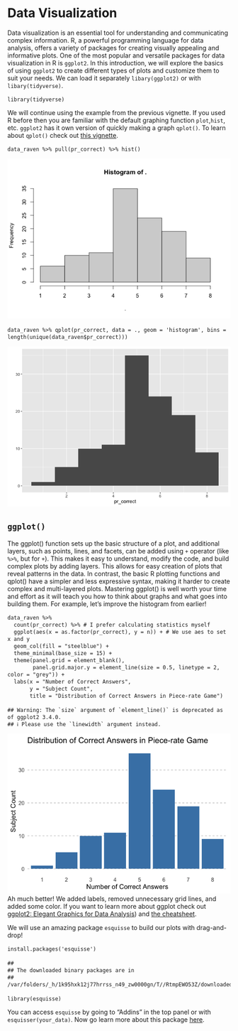 # Data Visualization

Data visualization is an essential tool for understanding and
communicating complex information. R, a powerful programming language
for data analysis, offers a variety of packages for creating visually
appealing and informative plots. One of the most popular and versatile
packages for data visualization in R is `ggplot2`. In this introduction,
we will explore the basics of using `ggplot2` to create different types
of plots and customize them to suit your needs. We can load it
separately `libary(ggplot2)` or with `libary(tidyverse)`.

    library(tidyverse)

We will continue using the example from the previous vignette. If you
used R before then you are familiar with the default graphing function
`plot`,`hist`, etc. `ggplot2` has it own version of quickly making a
graph `qplot()`. To learn about `qplot()` check out [this
vignette](http://www.sthda.com/english/wiki/qplot-quick-plot-with-ggplot2-r-software-and-data-visualization).

    data_raven %>% pull(pr_correct) %>% hist() 

![](../Week%205/data_visualization_files/figure-markdown_strict/unnamed-chunk-2-1.png)

    data_raven %>% qplot(pr_correct, data = ., geom = 'histogram', bins = length(unique(data_raven$pr_correct)))

![](../Week%205/data_visualization_files/figure-markdown_strict/unnamed-chunk-2-2.png)

## `ggplot()`

The ggplot() function sets up the basic structure of a plot, and
additional layers, such as points, lines, and facets, can be added using
`+` operator (like `%>%`, but for `+`). This makes it easy to
understand, modify the code, and build complex plots by adding layers.
This allows for easy creation of plots that reveal patterns in the data.
In contrast, the basic R plotting functions and qplot() have a simpler
and less expressive syntax, making it harder to create complex and
multi-layered plots. Mastering ggplot() is well worth your time and
effort as it will teach you how to think about graphs and what goes into
building them. For example, let’s improve the histogram from earlier!

    data_raven %>% 
      count(pr_correct) %>% # I prefer calculating statistics myself
      ggplot(aes(x = as.factor(pr_correct), y = n)) + # We use aes to set x and y
      geom_col(fill = "steelblue") +
      theme_minimal(base_size = 15) + 
      theme(panel.grid = element_blank(), 
            panel.grid.major.y = element_line(size = 0.5, linetype = 2, color = "grey")) +
      labs(x = "Number of Correct Answers", 
           y = "Subject Count", 
           title = "Distribution of Correct Answers in Piece-rate Game")

    ## Warning: The `size` argument of `element_line()` is deprecated as of ggplot2 3.4.0.
    ## ℹ Please use the `linewidth` argument instead.

![](../Week%205/data_visualization_files/figure-markdown_strict/unnamed-chunk-3-1.png)
Ah much better! We added labels, removed unnecessary grid lines, and
added some color. If you want to learn more about ggplot check out
[ggplot2: Elegant Graphics for Data Analysis](https://ggplot2-book.org))
and [the
cheatsheet](https://posit.co/wp-content/uploads/2022/10/data-visualization-1.pdf).

We will use an amazing package `esquisse` to build our plots with
drag-and-drop!

    install.packages('esquisse')

    ## 
    ## The downloaded binary packages are in
    ##  /var/folders/_h/1k95hxk12j77hrrss_n49_zw0000gn/T//RtmpEWO53Z/downloaded_packages

    library(esquisse)

You can access `esquisse` by going to “Addins” in the top panel or with
`esquisser(your_data)`. Now go learn more about this package
[here](https://cran.r-project.org/web/packages/esquisse/vignettes/get-started.html).

### 
